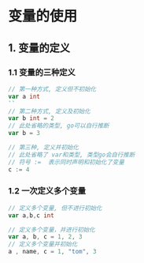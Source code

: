 # 变量的使用

## 1. 变量的定义
### 1.1 变量的三种定义
```go
// 第一种方式, 定义但不初始化
var a int
``
// 第二种方式, 定义及初始化
var b int = 2
// 此处省略的类型, go可以自行推断
var b = 3

// 第三种, 定义并初始化
// 此处省略了 var和类型, 类型go会自行推断
// 符号 :=  表示同时声明和初始化了变量
c := 4
```

### 1.2 一次定义多个变量
```go
// 定义多个变量, 但不进行初始化
var a,b,c int

// 定义多个变量，并进行初始化
var a, b, c = 1, 2, 3
// 定义多个变量并初始化
a , name, c = 1, "tom", 3

```






